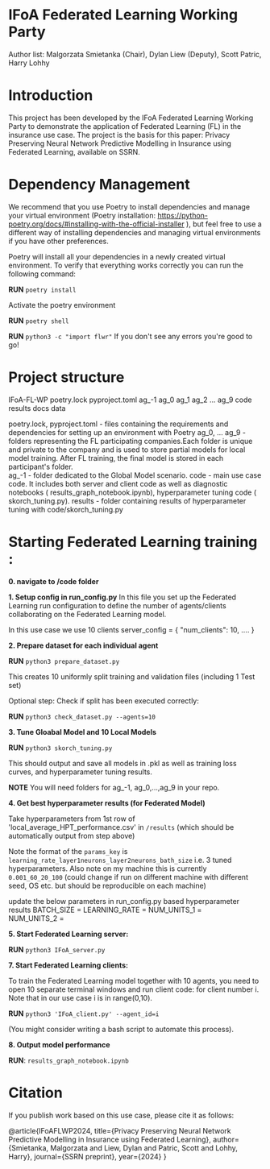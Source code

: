 # IFoA Federated Learning Working Party
Author list:
Malgorzata Smietanka (Chair), 
Dylan Liew (Deputy), 
Scott Patric,
Harry Lohhy


# Introduction

This project has been developed by the IFoA Federated Learning Working Party to demonstrate the application of Federated Learning (FL) in the insurance use case. 
The project is the basis for this paper: Privacy Preserving Neural Network Predictive Modelling in Insurance using Federated Learning, available on SSRN. 

# Dependency Management

We recommend that you use Poetry to install dependencies and manage your virtual environment (Poetry installation: https://python-poetry.org/docs/#installing-with-the-official-installer ), but feel free to use a different way of installing dependencies and managing virtual environments if you have other preferences.

Poetry will install all your dependencies in a newly created virtual environment. To verify that everything works correctly you can run the following command:

**RUN** `poetry install`

Activate the poetry environment 

**RUN** `poetry shell`

**RUN** `python3 -c "import flwr"`
If you don't see any errors you're good to go!

# Project structure 

IFoA-FL-WP
    poetry.lock
    pyproject.toml
    ag_-1
    ag_0
    ag_1
    ag_2
    ...
    ag_9
    code
    results
    docs
    data

poetry.lock, pyproject.toml - files containing the requirements and dependencies for setting up an environment with Poetry
ag_0, ... ag_9  - folders representing the FL participating companies.Each folder is unique and private to the company and is used to store partial models for local model training. After FL training, the final model is stored in each participant's folder.  
ag_-1 - folder dedicated to the Global Model scenario. 
code -  main use case code. It includes both server and client code as well as diagnostic notebooks ( results_graph_notebook.ipynb), hyperparameter tuning code ( skorch_tuning.py).
results - folder containing results of hyperparameter tuning with code/skorch_tuning.py 

# Starting Federated Learning training  :

**0. navigate to  /code folder**

**1. Setup config in run_config.py** 
In this file you set up the Federated Learning run configuration to define the number of agents/clients collaborating on the Federated Learning model. 

In this use case we use 10 clients
   server_config = {
    "num_clients": 10,
     .... 
   }

**2. Prepare dataset for each individual agent** 

**RUN** `python3 prepare_dataset.py`

This creates 10 uniformly split training and validation files (including 1 Test set)

Optional step: Check if split has been executed correctly:

**RUN** `python3 check_dataset.py --agents=10`

**3. Tune Gloabal Model and 10 Local Models**

**RUN** `python3 skorch_tuning.py`

This should output and save all models in .pkl as well as training loss curves, and hyperparameter tuning results.

**NOTE** You will need folders for ag_-1, ag_0,...,ag_9 in your repo.

**4. Get best hyperparameter results (for Federated Model)**

Take hyperparameters from 1st row of 'local_average_HPT_performance.csv' in `/results` (which should be automatically output from step above)

Note the format of the `params_key` is `learning_rate_layer1neurons_layer2neurons_bath_size` i.e. 3 tuned hyperparameters. Also note on my machine this is currently `0.001_60_20_100` (could change if run on different machine with different seed, OS etc. but should be reproducible on each machine)

update the below parameters in run_config.py based hyperparameter results
BATCH_SIZE = 
LEARNING_RATE = 
NUM_UNITS_1 =  
NUM_UNITS_2 =  


**5. Start Federated Learning server:**

**RUN** `python3 IFoA_server.py`

**7. Start Federated Learning clients:**

To train the Federated Learning model together with 10 agents, you need to open 10 separate terminal windows and run client code:
for client number i. Note that in our use case i is in range(0,10).

**RUN** `python3 'IFoA_client.py' --agent_id=i `

(You might consider writing a bash script to automate this process).


**8. Output model performance**

**RUN**: `results_graph_notebook.ipynb`


# Citation
If you publish work based on this use case, please cite it as follows:

@article{IFoAFLWP2024,
  title={Privacy Preserving Neural Network Predictive Modelling in Insurance using Federated Learning},
  author={Smietanka, Malgorzata and Liew, Dylan and Patric, Scott and Lohhy, Harry},
  journal={SSRN preprint},
  year={2024}
}